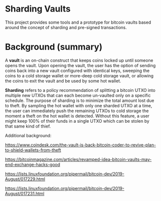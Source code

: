 # Sharding Vaults

This project provides some tools and a prototype for bitcoin vaults based
around the concept of sharding and pre-signed transactions.

# Background (summary)

A **vault** is an on-chain construct that keeps coins locked up until someone opens the vault. Upon opening the vault, the user has the option of sending coins back into a new vault configured with identical keys, sweeping the coins to a cold storage wallet or more-deep cold storage vault, or allowing the coins to exit the vault and be used by some hot wallet.

**Sharding** refers to a policy recommendation of splitting a bitcoin UTXO into multiple new UTXOs that can each become un-vaulted only on a specific schedule. The purpose of sharding is to minimize the total amount lost due to theft. By sampling the hot wallet with only one sharded UTXO at a time, the user can immediately push the remaining UTXOs to cold storage the moment a theft on the hot wallet is detected. Without this feature, a user might keep 100% of their funds in a single UTXO which can be stolen by that same kind of thief.

Additional background:

<https://www.coindesk.com/the-vault-is-back-bitcoin-coder-to-revive-plan-to-shield-wallets-from-theft>

<https://bitcoinmagazine.com/articles/revamped-idea-bitcoin-vaults-may-end-exchange-hacks-good>

<https://lists.linuxfoundation.org/pipermail/bitcoin-dev/2019-August/017229.html>

<https://lists.linuxfoundation.org/pipermail/bitcoin-dev/2019-August/017231.html>

